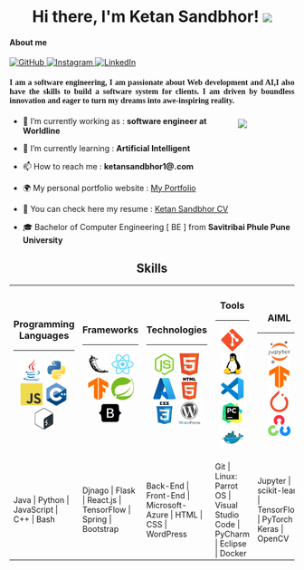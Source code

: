 <h1 align="center">Hi there, I'm Ketan Sandbhor! <img src="https://media.giphy.com/media/hvRJCLFzcasrR4ia7z/giphy.gif"  width="30px"/></h1>
<h4 align="center>  Coding Enthusiast 👩‍💻 | 🌌 Tech Explorer 🌌 | Innovator 🧠</h4>


<h1 align="left">About me </h1>
  <a href="https://github.com/ketan70" target="blank">
    <img src="https://raw.githubusercontent.com/rahuldkjain/github-profile-readme-generator/master/src/images/icons/Social/github.svg" alt="GitHub" height="30" width="40" />
  </a>
 <a href="https://www.instagram.com/your-instagram-username" target="blank">
    <img src="https://raw.githubusercontent.com/rahuldkjain/github-profile-readme-generator/master/src/images/icons/Social/instagram.svg" alt="Instagram" height="30" width="40" />
   
  </a>
  <a href="https://www.linkedin.com/in/ketan-sandbhor-7083/ target="blank">
    <img src="https://raw.githubusercontent.com/rahuldkjain/github-profile-readme-generator/master/src/images/icons/Social/linked-in-alt.svg" alt="LinkedIn" height="30" width="40" />
  </a>
  </a>
</p>


<h4 align="justify" style="font-family: times new roman" align="left">I am a software engineering, I am passionate about Web development and AI,I also have the skills to build a software system for clients.
I am driven by boundless innovation and eager to turn my dreams into awe-inspiring reality.
<img align="right"src="https://media.giphy.com/media/M9gbBd9nbDrOTu1Mqx/giphy.gif" style="display: flex; justify-content: flex-end; padding-top: 40px;"  width="100"/></h4>


- 🔭 I’m currently working as : **software engineer at Worldline**

- 🌱 I’m currently learning : **Artificial Intelligent**

- 📫 How to reach me : **ketansandbhor1@.com**
  
- 🌍 My personal portfolio website : [My Portfolio]() 

- 📜 You can check here my resume : [Ketan Sandbhor CV]()

- 🎓 Bachelor of Computer Engineering [ BE ] from **Savitribai Phule Pune University**
  


<h2 align="center">Skills</h2>

<table align="center">
  <tr>
    <td>
      <h3 align="center">Programming Languages</h3>
      <hr>
      <p align="center">
        <img src="https://raw.githubusercontent.com/devicons/devicon/master/icons/java/java-original.svg" alt="Java" width="40" height="40">
        <img src="https://raw.githubusercontent.com/devicons/devicon/master/icons/python/python-original.svg" alt="Python" width="40" height="40">
        <img src="https://raw.githubusercontent.com/devicons/devicon/master/icons/javascript/javascript-original.svg" alt="JavaScript" width="40" height="40">
        <img src="https://raw.githubusercontent.com/devicons/devicon/master/icons/cplusplus/cplusplus-original.svg" alt="C++" width="40" height="40">
        <img src="https://raw.githubusercontent.com/devicons/devicon/master/icons/bash/bash-original.svg" alt="Bash (Shell Scripting)" width="40" height="40">
      </p>
    </td>
    <td>
      <h3 align="center">Frameworks</h3>
      <hr>
      <p align="center">
        <img src="https://raw.githubusercontent.com/devicons/devicon/master/icons/flask/flask-original.svg" alt="Flask" width="40" height="40">
        <img src="https://raw.githubusercontent.com/devicons/devicon/master/icons/react/react-original.svg" alt="React.js" width="40" height="40">
        <img src="https://raw.githubusercontent.com/devicons/devicon/master/icons/tensorflow/tensorflow-original.svg" alt="TensorFlow" width="40" height="40">
        <img src="https://raw.githubusercontent.com/devicons/devicon/master/icons/spring/spring-original.svg" alt="Spring" width="40" height="40">
        <img src="https://raw.githubusercontent.com/devicons/devicon/master/icons/bootstrap/bootstrap-plain.svg" alt="Bootstrap" width="40" height="40">
      </p>
    </td>
    <td>
      <h3 align="center">Technologies</h3>
      <hr>
      <p align="center">
        <img src="https://raw.githubusercontent.com/devicons/devicon/master/icons/nodejs/nodejs-original.svg" alt="Back-End" width="40" height="40">
        <img src="https://raw.githubusercontent.com/devicons/devicon/master/icons/html5/html5-original.svg" alt="Front-End" width="40" height="40">
        <img src="https://raw.githubusercontent.com/devicons/devicon/master/icons/azure/azure-original.svg" alt="Microsoft-Azure" width="40" height="40">
        <img src="https://raw.githubusercontent.com/devicons/devicon/master/icons/html5/html5-original-wordmark.svg" alt="HTML" width="40" height="40">
        <img src="https://raw.githubusercontent.com/devicons/devicon/master/icons/css3/css3-original-wordmark.svg" alt="CSS" width="40" height="40">
        <img src="https://raw.githubusercontent.com/devicons/devicon/master/icons/wordpress/wordpress-original.svg" alt="WordPress" width="40" height="40">
      </p>
    </td>
    <td>
      <h3 align="center">Tools</h3>
      <hr>
      <p align="center">
        <img src="https://raw.githubusercontent.com/devicons/devicon/master/icons/git/git-original.svg" alt="Git" width="40" height="40">
        <img src="https://raw.githubusercontent.com/devicons/devicon/master/icons/linux/linux-original.svg" alt="Linux: Parrot OS" width="40" height="40">
        <img src="https://raw.githubusercontent.com/devicons/devicon/master/icons/vscode/vscode-original.svg" alt="Visual Studio Code" width="40" height="40">
        <img src="https://raw.githubusercontent.com/devicons/devicon/master/icons/pycharm/pycharm-original.svg" alt="PyCharm" width="40" height="40">
        <img src="https://raw.githubusercontent.com/devicons/devicon/master/icons/docker/docker-original.svg" alt="Docker" width="40" height="40">
      </p>
    </td>
    <td>
      <h3 align="center"> AIML</h3>
      <hr>
      <p align="center">
        <img src="https://raw.githubusercontent.com/devicons/devicon/master/icons/jupyter/jupyter-original-wordmark.svg" alt="Jupyter" width="40" height="40">
        <img src="https://raw.githubusercontent.com/devicons/devicon/master/icons/tensorflow/tensorflow-original.svg" alt="TensorFlow" width="40" height="40">
        <img src="https://raw.githubusercontent.com/devicons/devicon/master/icons/pytorch/pytorch-original.svg" alt="PyTorch" width="40" height="40">       
        <img src="https://raw.githubusercontent.com/devicons/devicon/master/icons/opencv/opencv-original.svg" alt="OpenCV" width="40" height="40">
      </p>
    </td>
    <tr>
      <td> Java                   | Python                 | JavaScript            | C++                    | Bash                   
      </td>
      <td>
        Djnago         | Flask                   | React.js               | TensorFlow             | Spring                  | Bootstrap              
      </td>
      <td>
         Back-End                | Front-End              | Microsoft-Azure        | HTML                    | CSS                     | WordPress               
      </td>
      <td>
         Git                    | Linux: Parrot OS        | Visual Studio Code     | PyCharm                | Eclipse                | Docker                 
      </td>
      <td>
         Jupyter                 | scikit-learn            | TensorFlow             | PyTorch                 | Keras                   | OpenCV                  
      </td>
    </tr>
  </tr>
</table>

